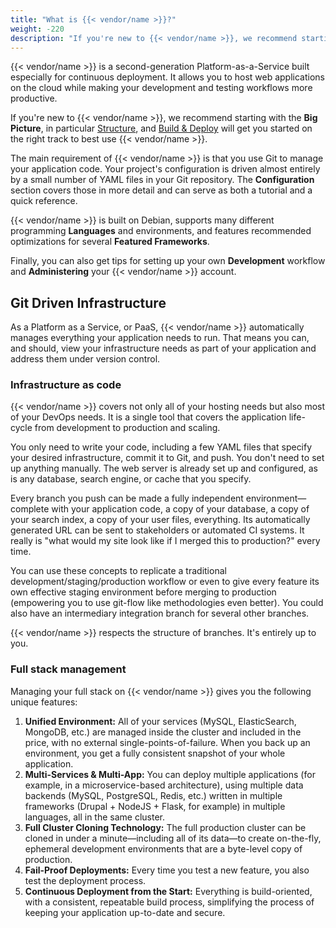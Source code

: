 ```yaml
---
title: "What is {{< vendor/name >}}?"
weight: -220
description: "If you're new to {{< vendor/name >}}, we recommend starting with Structure and Build & Deploy, which will get you started on the right track to use {{< vendor/name >}} most effectively."
---
```


{{< vendor/name >}} is a second-generation Platform-as-a-Service built especially for continuous deployment.
It allows you to host web applications on the cloud while making your development and testing workflows more productive.

If you're new to {{< vendor/name >}}, we recommend starting with the **Big Picture**, in particular [Structure](/learn/overview/structure.md), and [Build & Deploy](/learn/overview/build-deploy.md) will get you started on the right track to best use {{< vendor/name >}}.

The main requirement of {{< vendor/name >}} is that you use Git to manage your application code.
Your project's configuration is driven almost entirely by a small number of YAML files in your Git repository.
The **Configuration** section covers those in more detail and can serve as both a tutorial and a quick reference.

{{< vendor/name >}} is built on Debian, supports many different programming **Languages** and environments,
and features recommended optimizations for several **Featured Frameworks**.

Finally, you can also get tips for setting up your own **Development** workflow and **Administering** your {{< vendor/name >}} account.

## Git Driven Infrastructure

As a Platform as a Service, or PaaS, {{< vendor/name >}} automatically manages everything your application needs to run.
That means you can, and should, view your infrastructure needs as part of your application and address them under version control.

### Infrastructure as code

{{< vendor/name >}} covers not only all of your hosting needs but also most of your DevOps needs. It is a single tool that covers the application life-cycle from development to production and scaling.

You only need to write your code, including a few YAML files that specify your desired infrastructure, commit it to Git, and push.
You don't need to set up anything manually. The web server is already set up and configured, as is any database, search engine, or cache that you specify.

Every branch you push can be made a fully independent environment&mdash;complete with your application code, a copy of your database, a copy of your search index, a copy of your user files, everything.
Its automatically generated URL can be sent to stakeholders or automated CI systems.
It really is "what would my site look like if I merged this to production?" every time.

You can use these concepts to replicate a traditional development/staging/production workflow or even to give every feature its own effective staging environment before merging to production (empowering you to use git-flow like methodologies even better). You could also have an intermediary integration branch for several other branches.

{{< vendor/name >}} respects the structure of branches. It's entirely up to you.

### Full stack management

Managing your full stack on {{< vendor/name >}} gives you the following unique features:

1. **Unified Environment:** All of your services (MySQL, ElasticSearch, MongoDB, etc.) are managed inside the cluster and included in the price, with no external single-points-of-failure. When you back up an environment, you get a fully consistent snapshot of your whole application.
2. **Multi-Services & Multi-App:** You can deploy multiple applications (for example, in a microservice-based architecture), using multiple data backends (MySQL, PostgreSQL, Redis, etc.) written in multiple frameworks (Drupal + NodeJS + Flask, for example) in multiple languages, all in the same cluster.
3. **Full Cluster Cloning Technology:** The full production cluster can be cloned in under a minute&mdash;including all of its data&mdash;to create on-the-fly, ephemeral development environments that are a byte-level copy of production.
4. **Fail-Proof Deployments:** Every time you test a new feature, you also test the deployment process.
5. **Continuous Deployment from the Start:** Everything is build-oriented, with a consistent, repeatable build process, simplifying the process of keeping your application up-to-date and secure.
